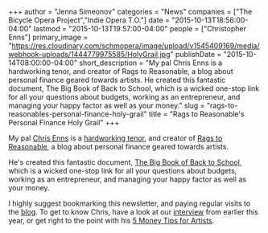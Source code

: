 +++
author = "Jenna Simeonov"
categories = "News"
companies = ["The Bicycle Opera Project","Indie Opera T.O."]
date = "2015-10-13T18:56:00-04:00"
lastmod = "2015-10-13T19:57:00-04:00"
people = ["Christopher Enns"]
primary_image = "https://res.cloudinary.com/schmopera/image/upload/v1545409169/media/webhook-uploads/1444779975585/HolyGrail.jpg"
publishDate = "2015-10-14T08:00:00-04:00"
short_description = "My pal Chris Enns is a hardworking tenor, and creator of Rags to Reasonable, a blog about personal finance geared towards artists. He created this fantastic document, The Big Book of Back to School, which is a wicked one-stop link for all your questions about budgets, working as an entrepreneur, and managing your happy factor as well as your money."
slug = "rags-to-reasonables-personal-finance-holy-grail"
title = "Rags to Reasonable&#039;s Personal Finance Holy Grail"
+++

My pal [Chris Enns](/scene/people/christopher-enns/) is a [hardworking tenor](http://www.schmopera.com/on-the-road-the-bicycle-opera-project/), and creator of [Rags to Reasonable](http://www.ragstoreasonable.com/), a blog about personal finance geared towards artists. 

He's created this fantastic document, [The Big Book of Back to School](http://us10.campaign-archive1.com/?u=b87953eb96200303db4281a42&id=fe5172bd78), which is a wicked one-stop link for all your questions about budgets, working as an entrepreneur, and managing your happy factor as well as your money. 

I highly suggest bookmarking this newsletter, and paying regular visits to the [blog](http://www.ragstoreasonable.com/). To get to know Chris, have a look at our [interview](/chris-enns-rags-to-reasonable/) from earlier this year, or get right to the point with his [5 Money Tips for Artists](https://www.youtube.com/watch?v=HJoaiRHHZcs).
